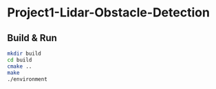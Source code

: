# Project1-Lidar-Obstacle-Detection

## Build & Run
```bash
mkdir build
cd build
cmake ..
make
./environment
```